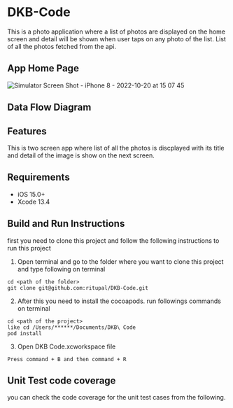 # DKB-Code
This is a photo application where a list of photos are displayed on the home screen and detail will be shown when user taps on any photo of the list.
List of all the photos fetched from the api.

## **App Home Page**

![Simulator Screen Shot - iPhone 8 - 2022-10-20 at 15 07 45](https://user-images.githubusercontent.com/39966383/196915509-98c440d9-219a-44fa-bbb1-947fde3265ac.png)

## **Data Flow Diagram**


## **Features**

This is two screen app where list of all the photos is discplayed with its title and detail of the image is show on the next screen.

## **Requirements**
- iOS 15.0+
- Xcode 13.4

## **Build and Run Instructions**

first you need to clone this project and follow the following instructions to run this project

1.  Open terminal and go to the folder where you want to clone this project and type following on terminal

```
cd <path of the folder>
git clone git@github.com:ritupal/DKB-Code.git
```
2.  After this you need to install the cocoapods. run followings commands on terminal

```
cd <path of the project>
like cd /Users/******/Documents/DKB\ Code
pod install
```
3.  Open DKB Code.xcworkspace file

```
Press command + B and then command + R
```
## **Unit Test code coverage**

you can check the code coverage for the unit test cases from the following.
